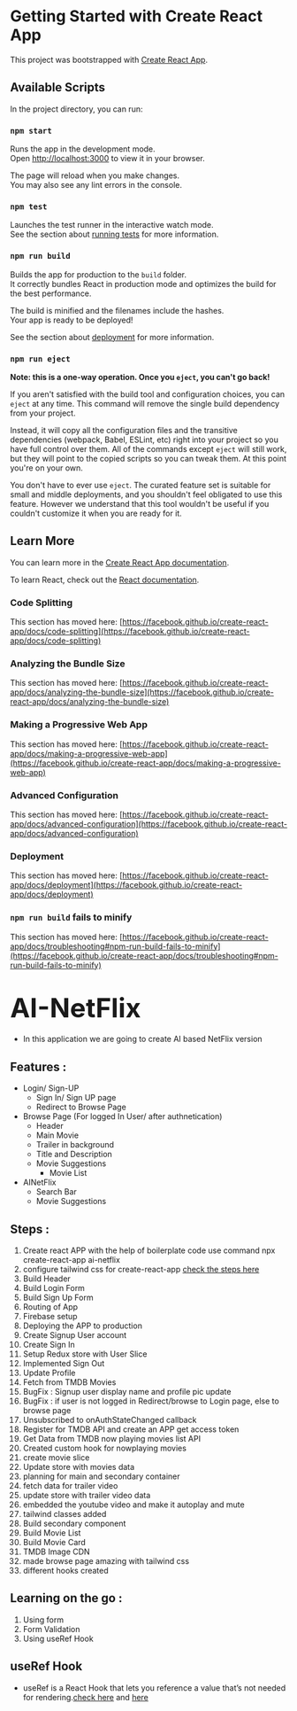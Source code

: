 # Getting Started with Create React App

This project was bootstrapped with [Create React App](https://github.com/facebook/create-react-app).

## Available Scripts

In the project directory, you can run:

### `npm start`

Runs the app in the development mode.\
Open [http://localhost:3000](http://localhost:3000) to view it in your browser.

The page will reload when you make changes.\
You may also see any lint errors in the console.

### `npm test`

Launches the test runner in the interactive watch mode.\
See the section about [running tests](https://facebook.github.io/create-react-app/docs/running-tests) for more information.

### `npm run build`

Builds the app for production to the `build` folder.\
It correctly bundles React in production mode and optimizes the build for the best performance.

The build is minified and the filenames include the hashes.\
Your app is ready to be deployed!

See the section about [deployment](https://facebook.github.io/create-react-app/docs/deployment) for more information.

### `npm run eject`

**Note: this is a one-way operation. Once you `eject`, you can't go back!**

If you aren't satisfied with the build tool and configuration choices, you can `eject` at any time. This command will remove the single build dependency from your project.

Instead, it will copy all the configuration files and the transitive dependencies (webpack, Babel, ESLint, etc) right into your project so you have full control over them. All of the commands except `eject` will still work, but they will point to the copied scripts so you can tweak them. At this point you're on your own.

You don't have to ever use `eject`. The curated feature set is suitable for small and middle deployments, and you shouldn't feel obligated to use this feature. However we understand that this tool wouldn't be useful if you couldn't customize it when you are ready for it.

## Learn More

You can learn more in the [Create React App documentation](https://facebook.github.io/create-react-app/docs/getting-started).

To learn React, check out the [React documentation](https://reactjs.org/).

### Code Splitting

This section has moved here: [https://facebook.github.io/create-react-app/docs/code-splitting](https://facebook.github.io/create-react-app/docs/code-splitting)

### Analyzing the Bundle Size

This section has moved here: [https://facebook.github.io/create-react-app/docs/analyzing-the-bundle-size](https://facebook.github.io/create-react-app/docs/analyzing-the-bundle-size)

### Making a Progressive Web App

This section has moved here: [https://facebook.github.io/create-react-app/docs/making-a-progressive-web-app](https://facebook.github.io/create-react-app/docs/making-a-progressive-web-app)

### Advanced Configuration

This section has moved here: [https://facebook.github.io/create-react-app/docs/advanced-configuration](https://facebook.github.io/create-react-app/docs/advanced-configuration)

### Deployment

This section has moved here: [https://facebook.github.io/create-react-app/docs/deployment](https://facebook.github.io/create-react-app/docs/deployment)

### `npm run build` fails to minify

This section has moved here: [https://facebook.github.io/create-react-app/docs/troubleshooting#npm-run-build-fails-to-minify](https://facebook.github.io/create-react-app/docs/troubleshooting#npm-run-build-fails-to-minify)


# <font size="10" align="centered">AI-NetFlix</font>
- In this application we are going to create AI based NetFlix version

## Features :
- Login/ Sign-UP
  - Sign In/ Sign UP page
  - Redirect to Browse Page
- Browse Page (For logged In User/ after authnetication)
   - Header
   - Main Movie
    - Trailer in background
    - Title and Description
    - Movie Suggestions
        - Movie List
- AINetFlix
  - Search Bar
  - Movie Suggestions
## Steps :
1. Create react APP with the help of boilerplate code use command npx create-react-app ai-netflix
2. configure tailwind css for create-react-app [check the steps here](https://tailwindcss.com/docs/guides/create-react-app)  
3. Build Header
4. Build Login Form
5. Build Sign Up Form
6. Routing of App
7. Firebase setup
8. Deploying the APP to production
9. Create Signup User account
10. Create Sign In 
11. Setup Redux store with User Slice
12. Implemented Sign Out
13. Update Profile
14. Fetch from TMDB Movies
15. BugFix : Signup user display name and profile pic update
16. BugFix : if user is not logged in Redirect/browse to Login page, else to browse page
17. Unsubscribed to onAuthStateChanged callback
18. Register for TMDB API and create an APP get access token
19. Get Data from TMDB now playing movies list API
20. Created custom hook for nowplaying movies
21. create movie slice
22. Update store with movies data
23. planning for main and secondary container
24. fetch data for trailer video
25. update store with trailer video data
26. embedded the youtube video and make it autoplay and mute
27. tailwind classes added 
28. Build secondary component
29. Build Movie List
30. Build Movie Card
31. TMDB Image CDN
32. made browse page amazing with tailwind css
33. different hooks created 




## Learning on the go :
1. Using form
2. Form Validation
3. Using useRef Hook
 


## useRef Hook
- useRef is a React Hook that lets you reference a value that’s not needed for rendering.[check here](https://react.dev/reference/react/useRef) and [here](https://www.geeksforgeeks.org/react-js-useref-hook/)

